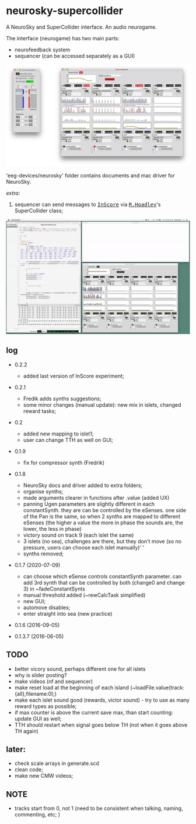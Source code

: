 # neurosky-supercollider

A NeuroSky and SuperCollider interface. An audio neurogame.

The interface (neurogame) has two main parts:

- neurofeedback system
- sequencer (can be accessed separately as a GUI)

![screenshot](screenshot.jpg?raw=true "focus-nf")

'eeg-devices/neurosky' folder contains documents and mac driver for NeuroSky.

_extra:_
1. sequencer can send messages to [<kbd>InScore</kbd>](http://inscore.sourceforge.net/) via [<kbd>R.Hoadley</kbd>](http://rhoadley.net/)'s SuperCollider class;

![sequencer to InScore](sequenceToInScore.gif)


## log
* 0.2.2
  - added last version of InScore experiment; 
* 0.2.1
  - Fredik adds synths suggestions;
  - some minor changes (manual update): new mix in islets, changed reward tasks;
* 0.2
  - added new mapping to islet1;
  - user can change TTH as well on GUI;
* 0.1.9
  - fix for compressor synth (Fredrik)
* 0.1.8
  - NeuroSky docs and driver added to extra folders;
  - organise synths;
  - made arguments clearer in functions after .value (added UX)
  - panning Ugen parameters are slightly different in each constantSynth.  they are can be controlled by the eSenses.  one side of the Pan is the same, so when 2 synths are mapped to different eSenses (the higher a value the more in phase the sounds are, the lower, the less in phase)
  - victory sound on track 9 (each islet the same)
  - 3 islets (no sea), challenges are there, but they don't move (so no pressure, users can choose each islet manually)' '
  - synths removed;

* 0.1.7 (2020-07-09)
  - can choose which eSense controls constantSynth parameter.  can add 3rd synth that can be controlled by both (change0 and change 3) in ~fadeConstantSynts
  - manual threshold added (~rewCalcTask simplified)
  - new GUI;
  - automove disables;
  - enter straight into sea (new practice)
* 0.1.6 (2016-09-05)
* 0.1.3.7 (2016-06-05)

## TODO
- better vicory sound, perhaps different one for all islets
- why is slider posting?
- make videos (nf and sequencer)
- make reset load at the beginning of each island (~loadFile.value(track:{all},filename:0);)
- make each islet sound good (rewards, victor sound) - try to use as many reward types as possible;
- if max counter is above the current save max, than start counting: update GUI as well;
- TTH should restart when signal goes below TH (not when it goes above TH again)

## later:
- check scale arrays in generate.scd
- clean code;
- make new CMW videos;

## NOTE
- tracks start from 0, not 1 (need to be consistent when talking, naming, commenting, etc; )
